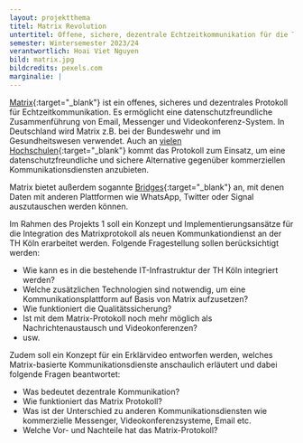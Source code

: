 ```yaml
---
layout: projektthema
titel: Matrix Revolution 
untertitel: Offene, sichere, dezentrale Echtzeitkommunikation für die TH Köln
semester: Wintersemester 2023/24
verantwortlich: Hoai Viet Nguyen
bild: matrix.jpg
bildcredits: pexels.com
marginalie: |
---
```

[Matrix](https://matrix.org){:target="_blank"}  ist ein offenes, sicheres und dezentrales Protokoll für Echtzeitkommunikation. Es ermöglicht eine datenschutzfreundliche Zusammenführung von Email, Messenger und Videokonferenz-System. In Deutschland wird Matrix z.B. bei der Bundeswehr und im Gesundheitswesen verwendet. Auch an [vielen Hochschulen](https://its.h-da.io/element-docs/){:target="_blank"}  kommt das Protokoll zum Einsatz, um eine datenschutzfreundliche und sichere Alternative gegenüber kommerziellen Kommunikationsdiensten anzubieten.

Matrix bietet außerdem sogannte [Bridges](https://matrix.org/ecosystem/bridges/){:target="_blank"} an, mit denen Daten mit anderen Plattformen wie WhatsApp, Twitter oder Signal auszutauschen werden können.

Im Rahmen des Projekts 1 soll ein Konzept und Implementierungsansätze für die Integration des Matrixprotokoll als neuen Kommunkationdienst an der TH Köln erarbeitet werden. Folgende Fragestellung sollen berücksichtigt werden:

* Wie kann es in die bestehende IT-Infrastruktur der TH Köln integriert werden?
* Welche zusätzlichen Technologien sind notwendig, um eine Kommunikationsplattform auf Basis von Matrix aufzusetzen?
* Wie funktioniert die Qualitätssicherung?
* Ist mit dem Matrix-Protokoll noch mehr möglich als Nachrichtenaustausch und Videokonferenzen?
* usw.

Zudem soll ein Konzept für ein Erklärvideo entworfen werden, welches Matrix-basierte Kommunikationsdienste anschaulich erläutert und dabei folgende Fragen beantwortet:

* Was bedeutet dezentrale Kommunikation?
* Wie funktioniert das Matrix Protokoll?
* Was ist der Unterschied zu anderen Kommunikationsdiensten wie kommerzielle Messenger, Videokonferenzsysteme, Email etc.
* Welche Vor- und Nachteile hat das Matrix-Protokoll?
